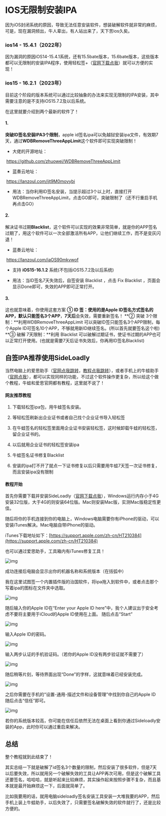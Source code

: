 # IOS无限制安装IPA

因为iOS封闭系统的原因，导致无法任意安装软件，想装破解软件就非常的麻烦，可是，现在漏洞频出，牛人辈出，有人站出来了，天下苦ios久矣。



### ios14 - 15.4.1（2022年）

因为漏洞的原因iOS14-15.4.1系统，还有15.5bate版本，15.6bate版本，这些版本都可以无限制的安装IPA程序，使用轻松签+（[官网下载点我](https://esign.yyyue.xyz/)）就可以方便的实现！



### ios15 - 16.2.1（2023年）

目前这个阶段的版本系统可以通过比较抽象的办法来实现无限制的IPA安装，其中需要注意的是不支持iOS15.7.2及以后系统。

在这里就要介绍到两个最新的软件了！



#### 1.

**突破ID签名安装IPA3个限制**，apple id签名ipa可以免越狱安装ipa文件，有效期7天，通过**WDBRemoveThreeAppLimit**这个软件即可实现突破限制！

- 大佬的开源地址：

​		https://github.com/zhuowei/WDBRemoveThreeAppLimit

- 蓝奏云地址：

​		https://lanzoul.com/ijt9M0movybi

- 用法：当你利用ID签名安装，当提示超过3个以上时，直接打开WDBRemoveThreeAppLimit，点击GO即可，突破限制了（还不行重启手机再点击GO）

  

#### 2.

解决证书过期**Blacklist**，这个软件可以实现的效果非常简单，就是你的APP签名过期了，用这个软件可以一次全部激活所有APP，让他们继续工作，而不是变灰闪退！

- 蓝奏云地址：

​		https://lanzoul.com/iaOS90mkvwof

- 支持 **iOS15-16.1.2** 系统(不包括iOS15.7.2及以后系统)

- 用法：当ID签名7天失效后，自签安装 Blacklist ，点击 Fix Blacklist ，页面会显示Done即可，失效的APP即可正常打开。

  

#### 3.

这也就意味着，你使用这套方案
**① ID 签：**使用的是Apple ID签名方式签名的APP，默认只能签名**3个APP**，**7天后**会失效，需要重新签名！
**② 突破 3个限制：**利用WDBRemoveThreeAppLimit 可以突破ID签只能签名3个APP限制，每个Apple ID可签名10个APP，不够就用新ID继续签名。(所以首先就要签名这个啦)
**③ 破解 7天限制：**利用 Blacklist 可以破解过期证书，使证书过期的APP也可以正常打开使用。(也就是需要7天后证书失效后，你再用ID签名Blacklist)



## 自签IPA推荐使用SideLoadly

当然电脑上的爱思助手（[官网点我跳转](https://www.i4.cn/)，[教程点我跳转](http://pc.i4.cn/news_detail_38195.html)），或者手机上的牛蛙助手（[官网点我](https://ios222.com/)），都可以实现同样的功能，不过这个软件操作更复杂，所以给这个做个教程，牛蛙和爱思官网都有教程，这里就不说了！



#### 网友推荐教程

1. 下载轻松签ipa包，用牛蛙签名安装。

2. 等轻松签刷新出企业证书或者自己找个企业证书导入轻松签
3. 在牛蛙签名的轻松签里面用企业证书安装轻松签，这时候卸载牛蛙的轻松签，留企业证书的。
4. 以后就用企业证书的轻松签安装ipa
5. 牛蛙签名证书修复Blacklist
6. 安装的ipa打不开了就点一下证书修复以后只需要用牛蛙7天签一次证书修复，而且安装ipa没有限制



#### 教程开始

首先你需要下载并安装SideLoadly（[官网下载点我](https://sideloadly.io/)），Windows运行内存小于4G安装32位版，大于4G的则安装64位版。Mac则安装Mac版，实测Mac版稳定性更佳。

随后将你的手机连接到你的电脑上，Windows电脑需要你有iPhone的驱动，可以安装iTunes解决。Mac电脑自带iPhone的驱动。



iTunes下载地址如下：[https://support.apple.com/zh-cn/HT210384](https://support.apple.com/zh-cn/HT210384)

也可以通过爱思助手，工具箱内有iTunes修复工具！



![img](https://pic3.zhimg.com/80/v2-450f674c87e9872471d31aaa5d832736_720w.webp)



成功连接后电脑会显示出你的机器名称和系统版本（在括弧中）

我在这里试图签一个内置插件版的治国软件，将ipa拖入到软件中，或者点击那个写着ipa的图标在文件夹中选取。



![img](https://pic2.zhimg.com/80/v2-569b24ef444f704cad0c169f4c240ac9_720w.webp)



随后输入你的Apple ID在“Enter your Apple ID here”中，我个人建议出于安全考虑不要将主要用于iCloud的Apple ID使用在上面。 随后点击“Start”



![img](https://pic1.zhimg.com/80/v2-0a1d7a5022b4473c59316e12c7467d44_720w.webp)



输入Apple ID的密码。



![img](https://pic3.zhimg.com/80/v2-5cc48a84ee218486996eeca19f7c1efe_720w.webp)



输入两步认证的手机验证码。（若你的Apple ID没有两步验证就不需要了）



![img](https://pic4.zhimg.com/80/v2-45ed06b15a5fc60d3218f6052cdb3eeb_720w.webp)



随后稍等片刻，等待界面出现“Done”的字样，这就意味着已经安装完成。



![img](https://pic2.zhimg.com/80/v2-82e596d46c28c662b23e45b0d8404ad9_720w.webp)

之后你需要在手机的“设置-通用-描述文件和设备管理”中找到你自己的Apple ID 随后点击“信任”即可。



![img](https://pic3.zhimg.com/80/v2-936dcedec326781679e9408bdf50e2be_720w.webp)



若你的系统版本较高，你可能在信任后依然无法在桌面上看到你通过Sideloadly安装的App，此时你可以通过重启来解决。



## 总结

整个教程就到此结束了！

其实总结一下就是破解了id签名3个数量的限制，然后安装了很多软件，但是7天以后要失效，所以就用另一个破解失效的工具让APP再次可用，但是这个破解工具还要签名，哈哈哈，就是听起来比较麻烦，其实操作起来按照步骤不复杂，而且基本就是最开始麻烦这一下，后面就简单了。

比如我要用的话，就用电脑sideloadly签名安装工具安装一大堆我要的APP，然后手机上装上牛蛙助手，以后失效了，只需要签名破解失效的软件就行了，还是比较方便的。